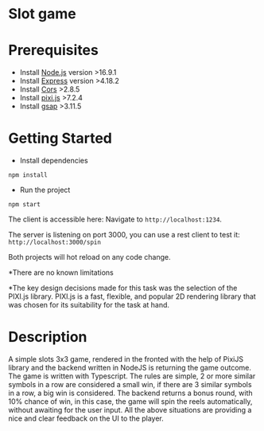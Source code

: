 # Slot game

# Prerequisites

- Install [Node.js](https://nodejs.org/) version >16.9.1
- Install [Express](http://expressjs.com/) version >4.18.2
- Install [Cors](https://github.com/expressjs/cors#readme) >2.8.5
- Install [pixi.js](http://www.pixijs.com/) >7.2.4
- Install [gsap](https://greensock.com) >3.11.5

# Getting Started

- Install dependencies

```
npm install
```

- Run the project

```
npm start
```

The client is accessible here: Navigate to `http://localhost:1234`.

The server is listening on port 3000, you can use a rest client to test it: `http://localhost:3000/spin`

Both projects will hot reload on any code change.

\*There are no known limitations

\*The key design decisions made for this task was the selection of the PIXI.js library. PIXI.js is a fast, flexible, and popular 2D rendering library that was chosen for its suitability for the task at hand.

# Description

A simple slots 3x3 game, rendered in the fronted with the help of PixiJS library and the backend written in NodeJS is returning the game outcome. The game is written with Typescript. The rules are simple, 2 or more similar symbols in a row are considered a small win, if there are 3 similar symbols in a row, a big win is considered. The backend returns a bonus round, with 10% chance of win, in this case, the game will spin the reels automatically, without awaiting for the user input. All the above situations are providing a nice and clear feedback on the UI to the player.
<br>
